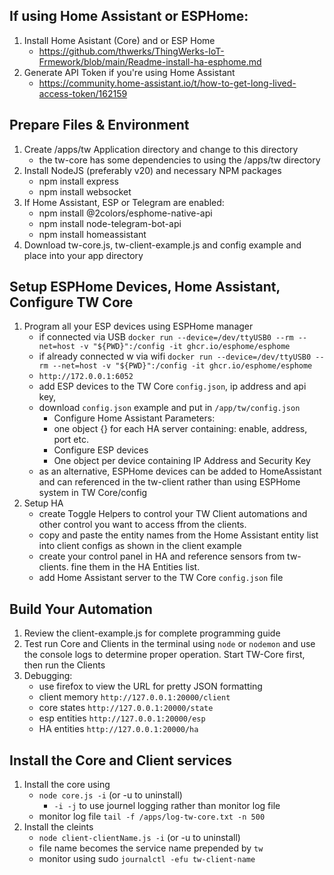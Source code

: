 ## If using Home Assistant or ESPHome:
1) Install Home Asistant (Core) and or ESP Home
   * https://github.com/thwerks/ThingWerks-IoT-Frmework/blob/main/Readme-install-ha-esphome.md
3) Generate API Token if you're using Home Assistant 
   * https://community.home-assistant.io/t/how-to-get-long-lived-access-token/162159
  
## Prepare Files & Environment
1) Create /apps/tw Application directory and change to this directory
   * the tw-core has some dependencies to using the /apps/tw directory
2) Install NodeJS (preferably v20) and necessary NPM packages
   * npm install express
   * npm install websocket
3) If Home Assistant, ESP or Telegram are enabled:
   * npm install @2colors/esphome-native-api
   * npm install node-telegram-bot-api
   * npm install homeassistant
4) Download tw-core.js, tw-client-example.js and config example and place into your app directory

## Setup ESPHome Devices, Home Assistant, Configure TW Core 
1) Program all your ESP devices using ESPHome manager
    * if connected via USB `docker run --device=/dev/ttyUSB0 --rm --net=host -v "${PWD}":/config -it ghcr.io/esphome/esphome`
    * if already connected w via wifi `docker run --device=/dev/ttyUSB0 --rm --net=host -v "${PWD}":/config -it ghcr.io/esphome/esphome`
    * `http://172.0.0.1:6052`
    * add ESP devices to the TW Core `config.json`, ip address and api key,
    * download `config.json` example and put in `/app/tw/config.json`
        - Configure Home Assistant Parameters:
        - one object {} for each HA server containing: enable, address, port etc.
        - Configure ESP devices
        - One object per device containing IP Address and Security Key
    * as an alternative, ESPHome devices can be added to HomeAssistant and can referenced in the tw-client rather than using ESPHome system in TW Core/config
2) Setup HA
    * create Toggle Helpers to control your TW Client automations and other control you want to access ffrom the clients.
    * copy and paste the entity names from the Home Assistant entity list into client configs as shown in the client example 
    * create your control panel in HA and reference sensors from tw-clients. fine them in the HA Entities list.
    * add Home Assistant server to the TW Core `config.json` file

## Build Your Automation
1) Review the client-example.js for complete programming guide
2) Test run Core and Clients in the terminal using `node` or `nodemon` and use the console logs to determine proper operation. Start TW-Core first, then run the Clients
3) Debugging:
    * use firefox to view the URL for pretty JSON formatting
    * client memory `http://127.0.0.1:20000/client` 
    * core states `http://127.0.0.1:20000/state`
    * esp entities `http://127.0.0.1:20000/esp`
    * HA entities `http://127.0.0.1:20000/ha`

## Install the Core and Client services
1) Install the core using  
    * `node core.js -i`  (or -u to uninstall)
       - `-i -j` to use journel logging rather than monitor log file 
    * monitor log file `tail -f /apps/log-tw-core.txt -n 500`
2) Install the cleints
    * `node client-clientName.js -i`  (or -u to uninstall)
    * file name becomes the service name prepended by `tw`
    * monitor using sudo `journalctl -efu tw-client-name`
